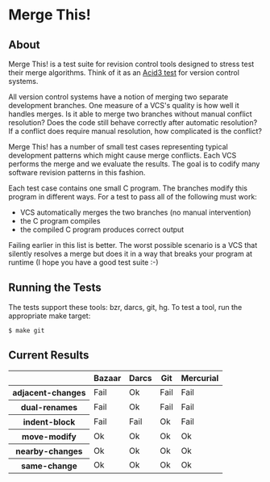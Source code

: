 Merge This!
===========

About
-----

Merge This! is a test suite for revision control tools designed to stress
test their merge algorithms.  Think of it as
an [Acid3 test](http://acid3.acidtests.org/) for version control systems.

All version control systems have a notion of merging two separate
development branches.  One measure of a VCS's quality is how well
it handles merges.  Is it able to merge two branches without manual
conflict resolution?  Does the code still behave correctly after
automatic resolution?  If a conflict does require manual resolution, how
complicated is the conflict?

Merge This! has a number of small test cases representing typical
development patterns which might cause merge conflicts.  Each VCS
performs the merge and we evaluate the results.  The goal is to
codify many software revision patterns in this fashion.

Each test case contains one small C program.  The branches modify
this program in different ways.  For a test to pass all
of the following must work:

  * VCS automatically merges the two branches (no manual intervention)
  * the C program compiles
  * the compiled C program produces correct output

Failing earlier in this list is better.  The worst possible scenario
is a VCS that silently resolves a merge but does it in a way that
breaks your program at runtime (I hope you have a good test suite :-)

Running the Tests
-----------------

The tests support these tools: bzr, darcs, git, hg.  To test a tool,
run the appropriate make target:

    $ make git

Current Results
---------------

<table>
    <thead>
        <tr>
            <th></th>
            <th>Bazaar</th>
            <th>Darcs</th>
            <th>Git</th>
            <th>Mercurial</th>
        </tr>
    </thead>
    <tbody>
        <tr>
            <th>adjacent-changes</th>
            <td>Fail</td>
            <td>Ok</td>
            <td>Fail</td>
            <td>Fail</td>
        </tr>
        <tr>
            <th>dual-renames</th>
            <td>Fail</td>
            <td>Ok</td>
            <td>Fail</td>
            <td>Fail</td>
        </tr>
        <tr>
            <th>indent-block</th>
            <td>Fail</td>
            <td>Fail</td>
            <td>Ok</td>
            <td>Fail</td>
        </tr>
        <tr>
            <th>move-modify</th>
            <td>Ok</td>
            <td>Ok</td>
            <td>Ok</td>
            <td>Ok</td>
        </tr>
        <tr>
            <th>nearby-changes</th>
            <td>Ok</td>
            <td>Ok</td>
            <td>Ok</td>
            <td>Ok</td>
        </tr>
        <tr>
            <th>same-change</th>
            <td>Ok</td>
            <td>Ok</td>
            <td>Ok</td>
            <td>Ok</td>
        </tr>
    </tbody>
</table>
